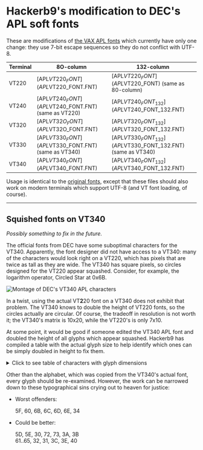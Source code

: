# Hackerb9's modification to DEC's APL soft fonts

These are modifications of [the VAX APL fonts](../vms/apl/aplfont) which
currently have only one change: they use 7-bit escape sequences so
they do not conflict with UTF-8.

| Terminal | 8O-column                                            | 132-column                                                  |
|----------|------------------------------------------------------|-------------------------------------------------------------|
| VT220    | [APL$VT220_FONT](APL$VT220_FONT.FNT)                 | [APL$VT220_FONT](APL$VT220_FONT) (same as 80-column)        |
| VT240    | [APL$VT240_FONT](APL$VT240_FONT.FNT) (same as VT220) | [APL$VT240_FONT_132](APL$VT240_FONT_132.FNT)                |
| VT320    | [APL$VT32O_FONT](APL$VT32O_FONT.FNT)                 | [APL$VT320_FONT_132](APL$VT320_FONT_132.FNT)                |
| VT330    | [APL$VT330_FONT](APL$VT330_FONT.FNT) (same as VT340) | [APL$VT330_FONT_132](APL$VT330_FONT_132.FNT) (same as VT340) |
| VT340    | [APL$VT340_FONT](APL$VT340_FONT.FNT)                 | [APL$VT340_FONT_132](APL$VT340_FONT_132.FNT)                |

Usage is identical to the [original fonts](../vms/apl/aplfont), except that
these files should also work on modern terminals which support UTF-8
(and VT font loading, of course).

----------------------------------------------------------------------

## Squished fonts on VT340

_Possibly something to fix in the future._

The official fonts from DEC have some suboptimal characters for the
VT340. Apparently, the font designer did not have access to a VT340:
many of the characters would look right on a VT220, which has pixels
that are twice as tall as they are wide. The VT340 has square pixels,
so circles designed for the VT220 appear squashed. Consider, for
example, the logarithm operator, Circled Star at 0x6B.

![Montage of DEC's VT340 APL characters][montage]

In a twist, using the actual VT**2**20 font on a VT340 does not
exhibit that problem. The VT340 knows to double the height of VT220
fonts, so the circles actually are circular. Of course, the tradeoff
in resolution is not worth it; the VT340's matrix is 10x20, while the
VT220's is only 7x10.

At some point, it would be good if someone edited the VT340 APL font
and doubled the height of all glyphs which appear squashed. Hackerb9
has compiled a table with the actual glyph size to help identify which
ones can be simply doubled in height to fix them.

<details><summary>Click to see table of characters with glyph dimensions</summary>

`for f in char-apl-10x20-??.png; do convert $f +trim info:-; done  | column -t -o" | "`
| Hex | Glyph                                        | WxH   | Offset<br/>in 10x20 |
|-----|----------------------------------------------|-------|---------------------|
| 21  | <img src="chars-orig/char-apl-10x20-21.png"> | 7x2   | +2+4                |
| 22  | <img src="chars-orig/char-apl-10x20-22.png"> | 8x11  | +1+5                |
| 23  | <img src="chars-orig/char-apl-10x20-23.png"> | 7x7   | +2+7                |
| 24  | <img src="chars-orig/char-apl-10x20-24.png"> | 7x7   | +2+7                |
| 25  | <img src="chars-orig/char-apl-10x20-25.png"> | 8x14  | +1+3                |
| 26  | <img src="chars-orig/char-apl-10x20-26.png"> | 6x8   | +2+6                |
| 27  | <img src="chars-orig/char-apl-10x20-27.png"> | 7x6   | +2+7                |
| 28  | <img src="chars-orig/char-apl-10x20-28.png"> | 8x1   | +1+4                |
| 29  | <img src="chars-orig/char-apl-10x20-29.png"> | 9x7   | +1+7                |
| 2A  | <img src="chars-orig/char-apl-10x20-2A.png"> | 8x8   | +1+7                |
| 2B  | <img src="chars-orig/char-apl-10x20-2B.png"> | 7x7   | +2+8                |
| 2C  | <img src="chars-orig/char-apl-10x20-2C.png"> | 5x11  | +3+4                |
| 2D  | <img src="chars-orig/char-apl-10x20-2D.png"> | 8x7   | +1+7                |
| 2E  | <img src="chars-orig/char-apl-10x20-2E.png"> | 9x11  | +1+4                |
| 2F  | <img src="chars-orig/char-apl-10x20-2F.png"> | 9x11  | +1+4                |
| 30  | <img src="chars-orig/char-apl-10x20-30.png"> | 6x7   | +2+7                |
| 31  | <img src="chars-orig/char-apl-10x20-31.png"> | 6x4   | +2+8                |
| 32  | <img src="chars-orig/char-apl-10x20-32.png"> | 9x11  | +1+4                |
| 33  | <img src="chars-orig/char-apl-10x20-33.png"> | 8x8   | +1+7                |
| 34  | <img src="chars-orig/char-apl-10x20-34.png"> | 8x6   | +1+7                |
| 35  | <img src="chars-orig/char-apl-10x20-35.png"> | 7x10  | +1+7                |
| 36  | <img src="chars-orig/char-apl-10x20-36.png"> | 5x11  | +3+4                |
| 37  | <img src="chars-orig/char-apl-10x20-37.png"> | 8x10  | +1+5                |
| 38  | <img src="chars-orig/char-apl-10x20-38.png"> | 7x7   | +2+8                |
| 39  | <img src="chars-orig/char-apl-10x20-39.png"> | 8x7   | +1+7                |
| 3A  | <img src="chars-orig/char-apl-10x20-3A.png"> | 8x5   | +1+9                |
| 3B  | <img src="chars-orig/char-apl-10x20-3B.png"> | 8x5   | +1+9                |
| 3C  | <img src="chars-orig/char-apl-10x20-3C.png"> | 9x7   | +1+7                |
| 3D  | <img src="chars-orig/char-apl-10x20-3D.png"> | 9x9   | +1+6                |
| 3E  | <img src="chars-orig/char-apl-10x20-3E.png"> | 9x7   | +1+7                |
| 3F  | <img src="chars-orig/char-apl-10x20-3F.png"> | 8x11  | +1+5                |
| 40  | <img src="chars-orig/char-apl-10x20-40.png"> | 9x9   | +1+6                |
| 41  | <img src="chars-orig/char-apl-10x20-41.png"> | 9x9   | +1+6                |
| 42  | <img src="chars-orig/char-apl-10x20-42.png"> | 9x13  | +1+3                |
| 43  | <img src="chars-orig/char-apl-10x20-43.png"> | 9x13  | +1+3                |
| 44  | <img src="chars-orig/char-apl-10x20-44.png"> | 8x13  | +1+3                |
| 45  | <img src="chars-orig/char-apl-10x20-45.png"> | 8x13  | +1+3                |
| 46  | <img src="chars-orig/char-apl-10x20-46.png"> | 8x13  | +1+3                |
| 47  | <img src="chars-orig/char-apl-10x20-47.png"> | 8x13  | +1+3                |
| 48  | <img src="chars-orig/char-apl-10x20-48.png"> | 8x13  | +1+3                |
| 49  | <img src="chars-orig/char-apl-10x20-49.png"> | 8x13  | +1+3                |
| 4A  | <img src="chars-orig/char-apl-10x20-4A.png"> | 8x13  | +1+3                |
| 4B  | <img src="chars-orig/char-apl-10x20-4B.png"> | 8x13  | +1+3                |
| 4C  | <img src="chars-orig/char-apl-10x20-4C.png"> | 8x13  | +1+3                |
| 4D  | <img src="chars-orig/char-apl-10x20-4D.png"> | 9x13  | +1+3                |
| 4E  | <img src="chars-orig/char-apl-10x20-4E.png"> | 8x13  | +1+3                |
| 4F  | <img src="chars-orig/char-apl-10x20-4F.png"> | 9x13  | +1+3                |
| 50  | <img src="chars-orig/char-apl-10x20-50.png"> | 8x13  | +1+3                |
| 51  | <img src="chars-orig/char-apl-10x20-51.png"> | 8x13  | +1+3                |
| 52  | <img src="chars-orig/char-apl-10x20-52.png"> | 8x13  | +1+3                |
| 53  | <img src="chars-orig/char-apl-10x20-53.png"> | 8x13  | +1+3                |
| 54  | <img src="chars-orig/char-apl-10x20-54.png"> | 9x13  | +1+3                |
| 55  | <img src="chars-orig/char-apl-10x20-55.png"> | 8x13  | +1+3                |
| 56  | <img src="chars-orig/char-apl-10x20-56.png"> | 8x13  | +1+3                |
| 57  | <img src="chars-orig/char-apl-10x20-57.png"> | 8x13  | +1+3                |
| 58  | <img src="chars-orig/char-apl-10x20-58.png"> | 8x13  | +1+3                |
| 59  | <img src="chars-orig/char-apl-10x20-59.png"> | 9x13  | +1+3                |
| 5A  | <img src="chars-orig/char-apl-10x20-5A.png"> | 8x13  | +1+3                |
| 5B  | <img src="chars-orig/char-apl-10x20-5B.png"> | 8x13  | +1+3                |
| 5C  | <img src="chars-orig/char-apl-10x20-5C.png"> | 8x13  | +1+3                |
| 5D  | <img src="chars-orig/char-apl-10x20-5D.png"> | 7x7   | +2+8                |
| 5E  | <img src="chars-orig/char-apl-10x20-5E.png"> | 8x8   | +1+7                |
| 5F  | <img src="chars-orig/char-apl-10x20-5F.png"> | 8x8   | +1+7                |
| 60  | <img src="chars-orig/char-apl-10x20-60.png"> | 8x8   | +1+7                |
| 61  | <img src="chars-orig/char-apl-10x20-61.png"> | 8x11  | +1+4                |
| 62  | <img src="chars-orig/char-apl-10x20-62.png"> | 9x11  | +1+4                |
| 63  | <img src="chars-orig/char-apl-10x20-63.png"> | 9x11  | +1+4                |
| 64  | <img src="chars-orig/char-apl-10x20-64.png"> | 9x11  | +1+4                |
| 65  | <img src="chars-orig/char-apl-10x20-65.png"> | 9x11  | +1+4                |
| 66  | <img src="chars-orig/char-apl-10x20-66.png"> | 8x17  | +1+1                |
| 67  | <img src="chars-orig/char-apl-10x20-67.png"> | 8x17  | +1+1                |
| 68  | <img src="chars-orig/char-apl-10x20-68.png"> | 9x13  | +1+2                |
| 69  | <img src="chars-orig/char-apl-10x20-69.png"> | 8x11  | +1+3                |
| 6A  | <img src="chars-orig/char-apl-10x20-6A.png"> | 8x11  | +1+3                |
| 6B  | <img src="chars-orig/char-apl-10x20-6B.png"> | 9x6   | +1+7                |
| 6C  | <img src="chars-orig/char-apl-10x20-6C.png"> | 8x17  | +1+1                |
| 6D  | <img src="chars-orig/char-apl-10x20-6D.png"> | 8x14  | +1+3                |
| 6E  | <img src="chars-orig/char-apl-10x20-6E.png"> | 8x6   | +1+7                |
| 6F  | <img src="chars-orig/char-apl-10x20-6F.png"> | 8x8   | +1+9                |
| 70  | <img src="chars-orig/char-apl-10x20-70.png"> | 8x14  | +1+3                |
| 71  | <img src="chars-orig/char-apl-10x20-71.png"> | 8x14  | +1+3                |
| 72  | <img src="chars-orig/char-apl-10x20-72.png"> | 8x7   | +1+9                |
| 73  | <img src="chars-orig/char-apl-10x20-73.png"> | 8x7   | +1+9                |
| 74  | <img src="chars-orig/char-apl-10x20-74.png"> | 6x10  | +2+7                |
| 75  | <img src="chars-orig/char-apl-10x20-75.png"> | 8x10  | +1+5                |
| 76  | <img src="chars-orig/char-apl-10x20-76.png"> | 5x14  | +3+3                |
| 77  | <img src="chars-orig/char-apl-10x20-77.png"> | 5x14  | +3+3                |
| 78  | <img src="chars-orig/char-apl-10x20-78.png"> | 5x14  | +3+3                |
| 79  | <img src="chars-orig/char-apl-10x20-79.png"> | 5x14  | +3+3                |
| 7A  | <img src="chars-orig/char-apl-10x20-7A.png"> | 5x14  | +3+3                |
| 7B  | <img src="chars-orig/char-apl-10x20-7B.png"> | 5x14  | +3+3                |
| 7C  | <img src="chars-orig/char-apl-10x20-7C.png"> | 5x14  | +3+3                |
| 7D  | <img src="chars-orig/char-apl-10x20-7D.png"> | 10x14 | +0+3                |
| 7E  | <img src="chars-orig/char-apl-10x20-7E.png"> | 5x14  | +3+3                |

</details>

Other than the alphabet, which was copied from the VT340's actual
font, every glyph should be re-examined. However, the work can be
narrowed down to these typographical sins crying out to heaven for
justice:

* Worst offenders:
<ul>
5F, 60, 6B, 6C, 6D, 6E, 34
</ul>

* Could be better: 
<ul>
5D, 5E, 30, 72, 73, 3A, 3B<br/>
61..65, 32, 31, 3C, 3E, 40
</ul>



[montage]: ../charset/uplineload/apl-montage.png "Note how symbols such as 6B are squashed"
